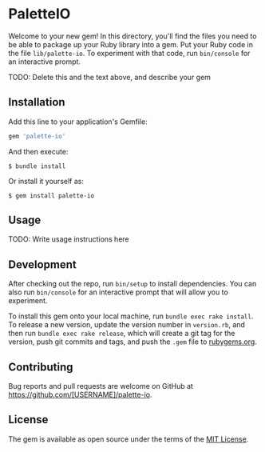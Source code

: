 # PaletteIO

Welcome to your new gem! In this directory, you'll find the files you need to be able to package up your Ruby library into a gem. Put your Ruby code in the file `lib/palette-io`. To experiment with that code, run `bin/console` for an interactive prompt.

TODO: Delete this and the text above, and describe your gem

## Installation

Add this line to your application's Gemfile:

```ruby
gem 'palette-io'
```

And then execute:

    $ bundle install

Or install it yourself as:

    $ gem install palette-io

## Usage

TODO: Write usage instructions here

## Development

After checking out the repo, run `bin/setup` to install dependencies. You can also run `bin/console` for an interactive prompt that will allow you to experiment.

To install this gem onto your local machine, run `bundle exec rake install`. To release a new version, update the version number in `version.rb`, and then run `bundle exec rake release`, which will create a git tag for the version, push git commits and tags, and push the `.gem` file to [rubygems.org](https://rubygems.org).

## Contributing

Bug reports and pull requests are welcome on GitHub at https://github.com/[USERNAME]/palette-io.


## License

The gem is available as open source under the terms of the [MIT License](https://opensource.org/licenses/MIT).
